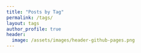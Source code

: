 ```yaml
---
title: "Posts by Tag"
permalink: /tags/
layout: tags
author_profile: true
header:
  image: /assets/images/header-github-pages.png
---
```

